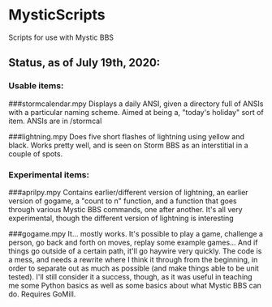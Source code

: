 # MysticScripts
Scripts for use with Mystic BBS

## Status, as of July 19th, 2020:
### Usable items:
###stormcalendar.mpy
Displays a daily ANSI, given a directory full of ANSIs with a particular naming scheme. Aimed at being a, "today's holiday" sort of item. ANSIs are in /stormcal

###lightning.mpy
Does five short flashes of lightning using yellow and black. Works pretty well, and is seen on Storm BBS as an interstitial in a couple of spots.

### Experimental items:
###aprilpy.mpy
Contains earlier/different version of lightning, an earlier version of gogame, a "count to n" function, and a function that goes through various Mystic BBS commands, one after another. It's all very experimental, though the different version of lightning is interesting

###gogame.mpy
It... mostly works. It's possible to play a game, challenge a person, go back and forth on moves, replay some example games... And if things go outside of a certain path, it'll go haywire very quickly. The code is a mess, and needs a rewrite where I think it through from the beginning, in order to separate out as much as possible (and make things able to be unit tested). I'll still consider it a success, though, as it was useful in teaching me some Python basics as well as some basics about what Mystic BBS can do. Requires GoMill.

